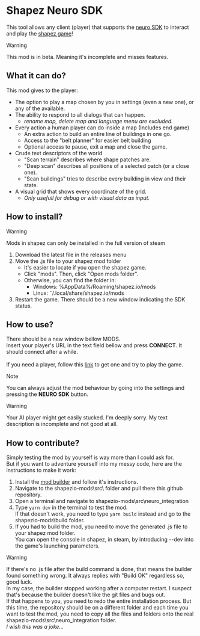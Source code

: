 # Shapez Neuro SDK

This tool allows any client (player) that supports the [neuro SDK](https://github.com/VedalAI/neuro-sdk) to interact and play the [shapez game](https://store.steampowered.com/app/1318690/shapez/)!<br/>

> [!WARNING]
> This mod is in beta. Meaning it's incomplete and misses features.

## What it can do?

This mod gives to the player:
- The option to play a map chosen by you in settings (even a new one), or any of the available.
- The ability to respond to all dialogs that can happen.
	- *rename map, delete map and language menu are excluded.*
- Every action a human player can do inside a map (Includes end game)
	- An extra action to build an entire line of buildings in one go.
	- Access to the "belt planner" for easier belt building
	- Optional access to pause, exit a map and close the game.
- Crude text descriptors of the world
	- "Scan terrain" describes where shape patches are.
	- "Deep scan" describes all positions of a selected patch (or a close one).
	- "Scan buildings" tries to describe every building in view and their state.
- A visual grid that shows every coordinate of the grid.
	- *Only usefull for debug or with visual data as input.*

## How to install?

> [!WARNING]
> Mods in shapez can only be installed in the full version of steam

1. Download the latest file in the releases menu
2. Move the .js file to your shapez mod folder
	- It's easier to locate if you open the shapez game.
	- Click "mods". Then, click "Open mods folder".
	- Otherwise, you can find the folder in:
		- Windows: %AppData%/Roaming/shapez.io/mods
		- Linux: ˜/.local/share/shapez.io/mods
3. Restart the game. There should be a new window indicating the SDK status.

## How to use?

There should be a new window bellow MODS.<br>Insert your player's URL in the text field bellow and press **CONNECT**. It should connect after a while.<br><br>
If you need a player, follow this [link](shapezio-mods\src\neuro_integration) to get one and try to play the game.<br>

> [!NOTE]
> You can always adjust the mod behaviour by going into the settings and pressing the **NEURO SDK** button.

> [!WARNING]
> Your AI player might get easily stucked. I'm deeply sorry. My text description is incomplete and not good at all.

## How to contribute?

Simply testing the mod by yourself is way more than I could ask for.<br>
But if you want to adventure yourself into my messy code, here are the instructions to make it work:

1. Install the [mod builder](https://github.com/DJ1TJOO/create-shapez.io-mod?tab=readme-ov-file#usage) and follow it's instructions.
2. Navigate to the shapezio-mods\src\ folder and pull there this github repository.
3. Open a terminal and navigate to shapezio-mods\src\neuro_integration
4. Type ```yarn dev``` in the terminal to test the mod.<br>
If that doesn't work, you need to type ```yarn build``` instead and go to the shapezio-mods\build folder.
5. If you had to build the mod, you need to move the generated .js file to your shapez mod folder.<br>
You can open the console in shapez, in steam, by introducing --dev into the game's launching parameters.

> [!WARNING]
> If there's no .js file after the build command is done, that means the builder found something wrong. It always replies with "Build OK" regardless so, good luck.<br>
> In my case, the builder stopped working after a computer restart. I suspect that's because the builder doesn't like the git files and bugs out.<br>
> If that happens to you, you need to redo the entire installation process. But this time, the repository should be on a different folder and each time you want to test the mod, you need to copy all the files and folders onto the real shapezio-mods\src\neuro_integration folder.<br>
> *I wish this was a joke...*